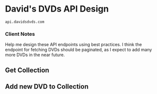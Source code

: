 # David's DVDs API Design

`api.davidsdvds.com`

### Client Notes

Help me design these API endpoints using best practices. I think the endpoint for fetching DVDs should be paginated, as I expect to add many more DVDs in the near future.

## Get Collection

## Add new DVD to Collection
